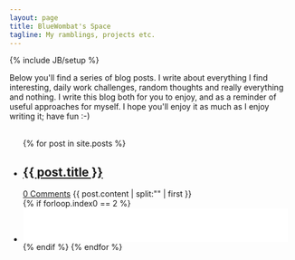 ```yaml
---
layout: page
title: BlueWombat's Space
tagline: My ramblings, projects etc.
---
```

{% include JB/setup %}

Below you'll find a series of blog posts. I write about everything I find interesting, daily work challenges, random thoughts and really everything and nothing.
I write this blog both for you to enjoy, and as a reminder of useful approaches for myself.
I hope you'll enjoy it as much as I enjoy writing it; have fun :-)
<br /><br />

<ul class="posts">
  {% for post in site.posts %}
	<li>
		<a href="{{ BASE_PATH }}{{ post.url }}"><h2>{{ post.title }}</h2></a>
		<a href="{{ BASE_PATH }}{{ post.url }}#disqus_thread" data-disqus-identifier="{{ post.title }}">0 Comments</a>
		{{ post.content | split:"<!--more-->" | first }}
	</li>
	{% if forloop.index0 == 2 %}
	<li style="height:60px">
		<iframe src="//rcm-na.amazon-adsystem.com/e/cm?o=1&p=13&l=ez&f=ifr&linkID=268f3689c587481e9885f20589073720&t=bluewombat-20&tracking_id=bluewombat-20" width="468" height="60" scrolling="no" border="0" marginwidth="0" style="border:none;" frameborder="0"></iframe>
	</li>
	{% endif %}
  {% endfor %}
</ul>
<script>
$(function() {
	setTimeout(function () {
		var short_name = "bluewombat";
		var tag = document.createElement("script");
		tag.src = "https://" + short_name + ".disqus.com/count.js";
		tag.setAttribute("id", "dsq-count-scr");
		$("body").append(tag);
	}, 500);
});
</script>